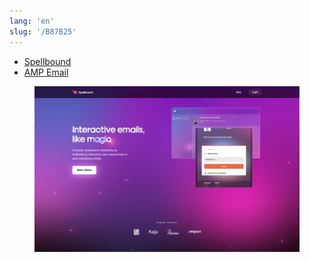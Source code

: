 ```yaml
---
lang: 'en'
slug: '/B87B25'
---
```


- [Spellbound](https://www.spellbound.io/)
- [AMP Email](./../.././docs/pages/AMP%20Email.md)


<figure>

![2576C7.png](./../.././docs/assets/2576C7.png)


</figure>

<head>
  <html lang="en-US"/>
</head>

